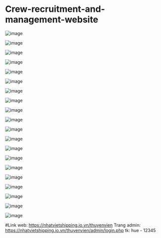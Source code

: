 # Crew-recruitment-and-management-website

![image](https://github.com/huedo2102/Crew-recruitment-and-management-website/assets/118194834/8464db7f-c0fb-4d9b-a6c3-4123c5f0042f)

![image](https://github.com/huedo2102/Crew-recruitment-and-management-website/assets/118194834/bc734c9d-9197-477c-9132-5caac505d38b)

![image](https://github.com/huedo2102/Crew-recruitment-and-management-website/assets/118194834/dff2ee1a-019a-4b2d-818f-33fb599e8791)

![image](https://github.com/huedo2102/Crew-recruitment-and-management-website/assets/118194834/927a4e2d-4e68-4d8b-8f4a-ad1dc9db9058)

![image](https://github.com/huedo2102/Crew-recruitment-and-management-website/assets/118194834/e16dbfa4-d37d-4fce-bb1d-ffc15d098087)

![image](https://github.com/huedo2102/Crew-recruitment-and-management-website/assets/118194834/2ad12fb9-af93-43e9-b8a8-efc0b5ef91de)

![image](https://github.com/huedo2102/Crew-recruitment-and-management-website/assets/118194834/b58ffb5e-a108-4c02-8742-844e883182a4)

![image](https://github.com/huedo2102/Crew-recruitment-and-management-website/assets/118194834/846d8770-3c42-4efb-8300-ff4ffe78919a)

![image](https://github.com/huedo2102/Crew-recruitment-and-management-website/assets/118194834/f724ef3d-aafb-42af-b2ad-cf1cba4f7850)

![image](https://github.com/huedo2102/Crew-recruitment-and-management-website/assets/118194834/ef5dbb8e-0ffb-4e5d-9746-c6918de573c0)

![image](https://github.com/huedo2102/Crew-recruitment-and-management-website/assets/118194834/8baa0315-38c4-4970-8a99-5d5d09717d57)

![image](https://github.com/huedo2102/Crew-recruitment-and-management-website/assets/118194834/593b168f-ba54-49a9-833a-5b4f6100a328)

![image](https://github.com/huedo2102/Crew-recruitment-and-management-website/assets/118194834/88b39605-a570-4eac-9255-781d59e6edc7)

![image](https://github.com/huedo2102/Crew-recruitment-and-management-website/assets/118194834/591ed1c6-248c-4d0c-8aa5-26fe5de7e767)

![image](https://github.com/huedo2102/Crew-recruitment-and-management-website/assets/118194834/25db011b-6d8b-4251-b30b-dba68a8b4cdc)

![image](https://github.com/huedo2102/Crew-recruitment-and-management-website/assets/118194834/4809e127-4eb6-4ae9-9475-f90d284fd743)

![image](https://github.com/huedo2102/Crew-recruitment-and-management-website/assets/118194834/5e4333fb-f228-4448-9fa7-8fea7ef28f27)

![image](https://github.com/huedo2102/Crew-recruitment-and-management-website/assets/118194834/36504fef-a82e-4418-9196-3679de2d70e7)

![image](https://github.com/huedo2102/Crew-recruitment-and-management-website/assets/118194834/ab0a0e27-e43b-4293-a7fd-384badda7a4c)

![image](https://github.com/huedo2102/Crew-recruitment-and-management-website/assets/118194834/892f7464-98e6-4716-96c1-30b38090d5d8)

#Link web: https://nhatvietshipping.io.vn/thuyenvien
Trang admin: 
https://nhatvietshipping.io.vn/thuyenvien/admin/login.php
tk: hue - 12345
